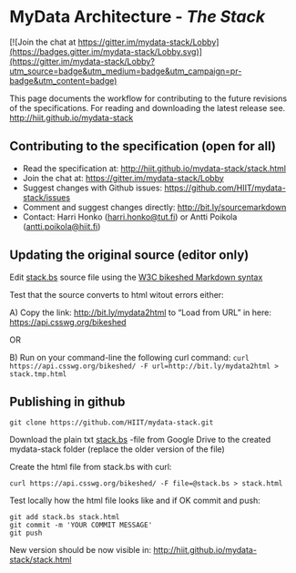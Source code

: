 # MyData Architecture - *The Stack*

[![Join the chat at https://gitter.im/mydata-stack/Lobby](https://badges.gitter.im/mydata-stack/Lobby.svg)](https://gitter.im/mydata-stack/Lobby?utm_source=badge&utm_medium=badge&utm_campaign=pr-badge&utm_content=badge)

This page documents the workflow for contributing to the future revisions of the specifications. For reading and downloading the latest release see. http://hiit.github.io/mydata-stack

## Contributing to the specification (open for all)

- Read the specification at: http://hiit.github.io/mydata-stack/stack.html
- Join the chat at: https://gitter.im/mydata-stack/Lobby
- Suggest changes with Github issues: https://github.com/HIIT/mydata-stack/issues
- Comment and suggest changes directly: http://bit.ly/sourcemarkdown
- Contact: Harri Honko (harri.honko@tut.fi) or Antti Poikola (antti.poikola@hiit.fi)

## Updating the original source (editor only)

Edit [stack.bs](http://bit.ly/sourcemarkdown) source file using the [W3C bikeshed Markdown syntax](https://github.com/tabatkins/bikeshed)

Test that the source converts to html witout errors either:

A) Copy the link: http://bit.ly/mydata2html to “Load from URL” in here: https://api.csswg.org/bikeshed

OR

B) Run on your command-line the following curl command:
```curl https://api.csswg.org/bikeshed/ -F url=http://bit.ly/mydata2html > stack.tmp.html```

## Publishing in github

```git clone https://github.com/HIIT/mydata-stack.git```

Download the plain txt [stack.bs](http://bit.ly/mydata2html) -file from Google Drive to the created mydata-stack folder (replace the older version of the file)

Create the html file from stack.bs with curl:

```curl https://api.csswg.org/bikeshed/ -F file=@stack.bs > stack.html```

Test locally how the html file looks like and if OK commit and push:

```
git add stack.bs stack.html
git commit -m 'YOUR COMMIT MESSAGE'
git push

```

New version should be now visible in: http://hiit.github.io/mydata-stack/stack.html

